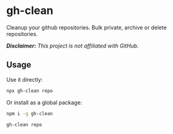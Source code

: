 # gh-clean

Cleanup your github repositories. Bulk private, archive or delete repositories.

***Disclaimer:** This project is not affiliated with GitHub.*

## Usage

Use it directly:

```bash
npx gh-clean repo
```

Or install as a global package:

```bash
npm i -g gh-clean

gh-clean repo
```